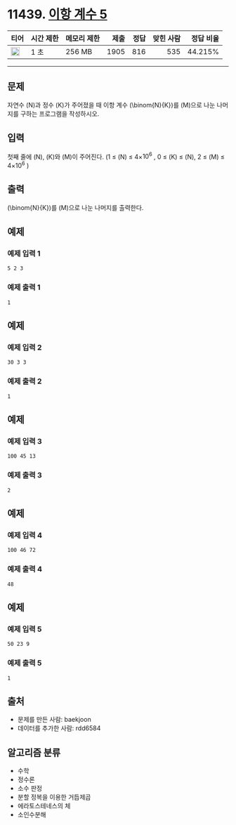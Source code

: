 # 11439. [이항 계수 5](https://www.acmicpc.net/problem/11439)

| 티어                                                                  | 시간 제한 | 메모리 제한 | 제출 | 정답 | 맞힌 사람 | 정답 비율 |
| --------------------------------------------------------------------- | --------- | ----------- | ---: | ---: | --------: | --------: |
| <img src="https://static.solved.ac/tier_small/17.svg" width="20px" /> | 1 초      | 256 MB      | 1905 |  816 |       535 |   44.215% |

---

## 문제

자연수 \(N\)과 정수 \(K\)가 주어졌을 때 이항 계수 \(\binom{N}{K}\)를 \(M\)으로 나눈 나머지를 구하는 프로그램을 작성하시오.

## 입력

첫째 줄에 \(N\), \(K\)와 \(M\)이 주어진다. (1 ≤ \(N\) ≤ 4×$10^{6}$
, 0 ≤ \(K\) ≤ \(N\), 2 ≤ \(M\) ≤ 4×$10^{6}$
)

## 출력

\(\binom{N}{K}\)를 \(M\)으로 나눈 나머지를 출력한다.

## 예제

### 예제 입력 1

```
5 2 3
```

### 예제 출력 1

```
1
```

## 예제

### 예제 입력 2

```
30 3 3
```

### 예제 출력 2

```
1
```

## 예제

### 예제 입력 3

```
100 45 13
```

### 예제 출력 3

```
2
```

## 예제

### 예제 입력 4

```
100 46 72
```

### 예제 출력 4

```
48
```

## 예제

### 예제 입력 5

```
50 23 9
```

### 예제 출력 5

```
1
```

## 출처

- 문제를 만든 사람: baekjoon
- 데이터를 추가한 사람: rdd6584

## 알고리즘 분류

- 수학
- 정수론
- 소수 판정
- 분할 정복을 이용한 거듭제곱
- 에라토스테네스의 체
- 소인수분해
